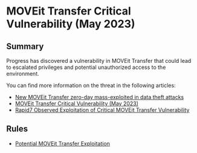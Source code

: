 # MOVEit Transfer Critical Vulnerability (May 2023)

## Summary

Progress has discovered a vulnerability in MOVEit Transfer that could lead to escalated privileges and potential unauthorized access to the environment.

You can find more information on the threat in the following articles:

- [New MOVEit Transfer zero-day mass-exploited in data theft attacks](https://www.bleepingcomputer.com/news/security/new-moveit-transfer-zero-day-mass-exploited-in-data-theft-attacks/)
- [MOVEit Transfer Critical Vulnerability (May 2023)](https://community.progress.com/s/article/MOVEit-Transfer-Critical-Vulnerability-31May2023)
- [Rapid7 Observed Exploitation of Critical MOVEit Transfer Vulnerability](https://www.rapid7.com/blog/post/2023/06/01/rapid7-observed-exploitation-of-critical-moveit-transfer-vulnerability/)

## Rules

- [Potential MOVEit Transfer Exploitation](./file_event_win_exploit_other_moveit_transfer.yml)
